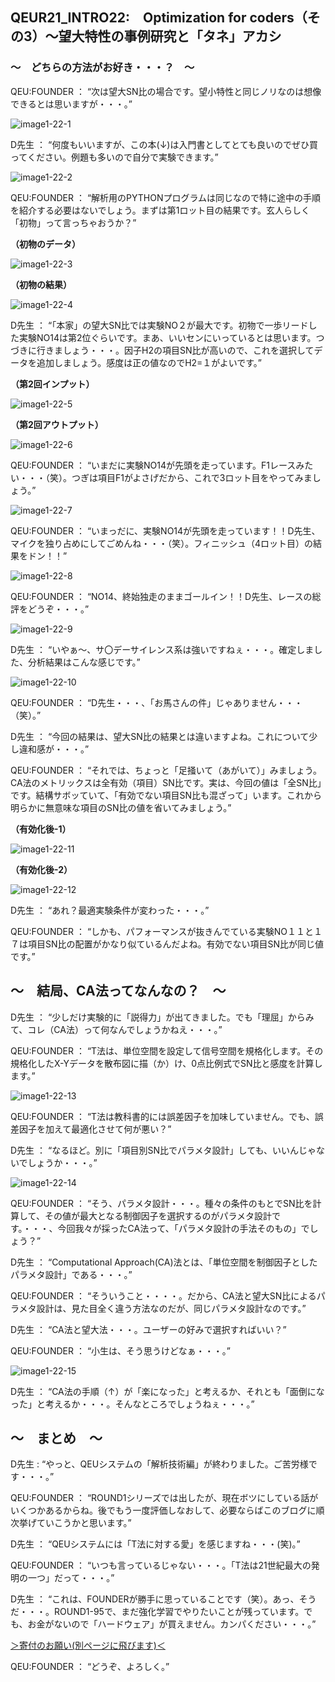 ## QEUR21_INTRO22:　Optimization for coders（その3）～望大特性の事例研究と「タネ」アカシ

### ～　どちらの方法がお好き・・・？　～

QEU:FOUNDER ： “次は望大SN比の場合です。望小特性と同じノリなのは想像できるとは思いますが・・・。”

![image1-22-1](https://yaber1965.github.io/images/image1-22-1.jpg)

D先生 ： “何度もいいますが、この本(↓)は入門書としてとても良いのでぜひ買ってください。例題も多いので自分で実験できます。”

![image1-22-2](https://yaber1965.github.io/images/image1-22-2.jpg)

QEU:FOUNDER ： “解析用のPYTHONプログラムは同じなので特に途中の手順を紹介する必要はないでしょう。まずは第1ロット目の結果です。玄人らしく「初物」って言っちゃおうか？”

**（初物のデータ）**

![image1-22-3](https://yaber1965.github.io/images/image1-22-3.jpg)

**（初物の結果）**

![image1-22-4](https://yaber1965.github.io/images/image1-22-4.jpg)

D先生 ： “「本家」の望大SN比では実験NO２が最大です。初物で一歩リードした実験NO14は第2位ぐらいです。まあ、いいセンにいっているとは思います。つづきに行きましょう・・・。因子H2の項目SN比が高いので、これを選択してデータを追加しましょう。感度は正の値なのでH2=１がよいです。”

**（第2回インプット）**

![image1-22-5](https://yaber1965.github.io/images/image1-22-5.jpg)

**（第2回アウトプット）**

![image1-22-6](https://yaber1965.github.io/images/image1-22-6.jpg)

QEU:FOUNDER ： “いまだに実験NO14が先頭を走っています。F1レースみたい・・・（笑）。つぎは項目F1がよさげだから、これで3ロット目をやってみましょう。”

![image1-22-7](https://yaber1965.github.io/images/image1-22-7.jpg)

QEU:FOUNDER ： “いまっだに、実験NO14が先頭を走っています！！D先生、マイクを独り占めにしてごめんね・・・（笑）。フィニッシュ（4ロット目）の結果をドン！！”

![image1-22-8](https://yaber1965.github.io/images/image1-22-8.jpg)

QEU:FOUNDER ： “NO14、終始独走のままゴールイン！！D先生、レースの総評をどうぞ・・・。”

![image1-22-9](https://yaber1965.github.io/images/image1-22-9.jpg)

D先生 ： “いやぁ～、サ〇デーサイレンス系は強いですねぇ・・・。確定しました、分析結果はこんな感じです。”

![image1-22-10](https://yaber1965.github.io/images/image1-22-10.jpg)

QEU:FOUNDER ： “D先生・・・、「お馬さんの件」じゃありません・・・（笑）。”

D先生 ： “今回の結果は、望大SN比の結果とは違いますよね。これについて少し違和感が・・・。”

QEU:FOUNDER ： “それでは、ちょっと「足掻いて（あがいて）」みましょう。CA法のメトリックスは全有効（項目）SN比です。実は、今回の値は「全SN比」です。結構サボッていて、「有効でない項目SN比も混ざって」います。これから明らかに無意味な項目のSN比の値を省いてみましょう。”

**（有効化後-1）**

![image1-22-11](https://yaber1965.github.io/images/image1-22-11.jpg)

**（有効化後-2）**

![image1-22-12](https://yaber1965.github.io/images/image1-22-12.jpg)

D先生 ： “あれ？最適実験条件が変わった・・・。”

QEU:FOUNDER ： “しかも、パフォーマンスが抜きんでている実験NO１１と１７は項目SN比の配置がかなり似ているんだよね。有効でない項目SN比が同じ値です。”

## ～　結局、CA法ってなんなの？　～

D先生 ： “少しだけ実験的に「説得力」が出てきました。でも「理屈」からみて、コレ（CA法）って何なんでしょうかねえ・・・。”

QEU:FOUNDER ： “T法は、単位空間を設定して信号空間を規格化します。その規格化したX-Yデータを散布図に描（か）け、0点比例式でSN比と感度を計算します。”

![image1-22-13](https://yaber1965.github.io/images/image1-22-13.jpg)

QEU:FOUNDER ： “T法は教科書的には誤差因子を加味していません。でも、誤差因子を加えて最適化させて何が悪い？”

D先生 ： “なるほど。別に「項目別SN比でパラメタ設計」しても、いいんじゃないでしょうか・・・。”

![image1-22-14](https://yaber1965.github.io/images/image1-22-14.jpg)

QEU:FOUNDER ： “そう、パラメタ設計・・・。種々の条件のもとでSN比を計算して、その値が最大となる制御因子を選択するのがパラメタ設計です。・・・、今回我々が採ったCA法って、「パラメタ設計の手法そのもの」でしょう？”

D先生 ： “Computational Approach(CA)法とは、「単位空間を制御因子としたパラメタ設計」である・・・。”

QEU:FOUNDER ： “そういうこと・・・・。だから、CA法と望大SN比によるパラメタ設計は、見た目全く違う方法なのだが、同じパラメタ設計なのです。”

D先生 ： “CA法と望大法・・・。ユーザーの好みで選択すればいい？”

QEU:FOUNDER ： “小生は、そう思うけどなぁ・・・。”

![image1-22-15](https://yaber1965.github.io/images/image1-22-15.jpg)

D先生 ： “CA法の手順（↑）が「楽になった」と考えるか、それとも「面倒になった」と考えるか・・・。そんなところでしょうねぇ・・・。”

## ～　まとめ　～

D先生 : “やっと、QEUシステムの「解析技術編」が終わりました。ご苦労様です・・・。”

QEU:FOUNDER ： “ROUND1シリーズでは出したが、現在ボツにしている話がいくつかあるからね。後でもう一度評価しなおして、必要ならばこのブログに順次挙げていこうかと思います。”

D先生 ： “QEUシステムには「T法に対する愛」を感じますね・・・(笑)。”

QEU:FOUNDER ： “いつも言っているじゃない・・・。「T法は21世紀最大の発明の一つ」だって・・・。”

D先生 ： “これは、FOUNDERが勝手に思っていることです（笑）。あっ、そうだ・・・。ROUND1-95で、まだ強化学習でやりたいことが残っています。でも、お金がないので「ハードウェア」が買えません。カンパください・・・。”

[＞寄付のお願い(別ページに飛びます)＜](https://jpnqeur21intro.blogspot.com/2022/02/qeur21intro22optimization-for-coders3.html)

QEU:FOUNDER ： “どうぞ、よろしく。”

